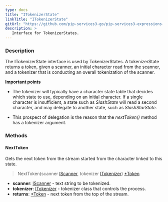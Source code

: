 ```yaml
---
type: docs
title: "ITokenizerState"
linkTitle: "ITokenizerState"
gitUrl: "https://github.com/pip-services3-go/pip-services3-expressions-go"
description: > 
   Interface for TokenizerStates.
---
```


### Description

The ITokenizerState interface is used by TokenizerStates. A tokenizerState returns a token, given a scanner, an initial character read from the scanner, and a tokenizer that is conducting an overall tokenization of the scanner. 

**Important points**

- The tokenizer will typically have a character state table that decides which state to use, depending on an initial character. If a single character is insufficient, a state such as *SlashState* will read a second character, and may delegate to another state, such as *SlashStarState*.  
  
- This prospect of delegation is the reason that the *nextToken()* method has a tokenizer argument.

### Methods

#### NextToken
Gets the next token from the stream started from the character linked to this state.

> NextToken(scanner [IScanner](../../io/iscanner), tokenizer [ITokenizer](../itokenizer)) [*Token](../token)

- **scanner**: [IScanner](../../io/iscanner) - text string to be tokenized.
- **tokenizer**: [ITokenizer](../itokenizer) - tokenizer class that controls the process.
- **returns**: [*Token](../token) - next token from the top of the stream.

